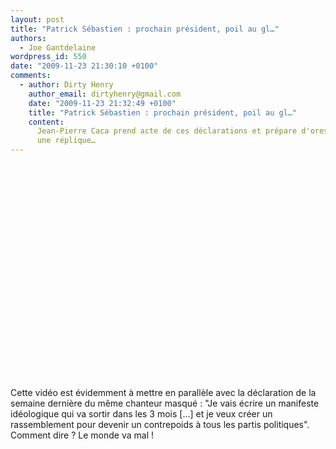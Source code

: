 ```yaml
---
layout: post
title: "Patrick Sébastien : prochain président, poil au gl…"
authors:
  - Joe Gantdelaine
wordpress_id: 550
date: "2009-11-23 21:30:10 +0100"
comments:
  - author: Dirty Henry
    author_email: dirtyhenry@gmail.com
    date: "2009-11-23 21:32:49 +0100"
    title: "Patrick Sébastien : prochain président, poil au gl…"
    content:
      Jean-Pierre Caca prend acte de ces déclarations et prépare d'ores-et-déjà
      une réplique…
---
```


<object width="500" height="344"><param name="movie" value="http://www.youtube.com/v/XbSvA51olgY&hl=fr_FR&fs=1&"></param><param name="allowFullScreen" value="true"></param><param name="allowscriptaccess" value="always"></param><embed src="http://www.youtube.com/v/XbSvA51olgY&hl=fr_FR&fs=1&" type="application/x-shockwave-flash" allowscriptaccess="always" allowfullscreen="true" width="500" height="344"></embed></object>

Cette vidéo est évidemment à mettre en parallèle avec la déclaration de la
semaine dernière du même chanteur masqué : "Je vais écrire un manifeste
idéologique qui va sortir dans les 3 mois […] et je veux créer un rassemblement
pour devenir un contrepoids à tous les partis politiques". Comment dire ? Le
monde va mal !
